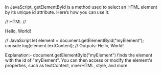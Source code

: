 In JavaScript, getElementById is a method used to select an HTML element by its unique id attribute. Here’s how you can use it:

// HTML
// <div id="myElement">Hello, World!</div>

// JavaScript
let element = document.getElementById("myElement");
console.log(element.textContent); // Outputs: Hello, World!

Explanation:-
document.getElementById("myElement") finds the element with the id of "myElement".
You can then access or modify the element's properties, such as textContent, innerHTML, style, and more.